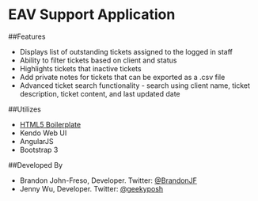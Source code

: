 # EAV Support Application

##Features
- Displays list of outstanding tickets assigned to the logged in staff
- Ability to filter tickets based on client and status
- Highlights tickets that inactive tickets
- Add private notes for tickets that can be exported as a .csv file
- Advanced ticket search functionality - search using client name, ticket description, ticket content, and last updated date

##Utilizes
* [HTML5 Boilerplate](http://html5boilerplate.com)
* Kendo Web UI
* AngularJS
* Bootstrap 3

##Developed By
- Brandon John-Freso, Developer.  Twitter: [@BrandonJF](http://twitter.com/brandonjf)
- Jenny Wu, Developer.  Twitter: [@geekyposh](http://twitter.com/geekyposhe)